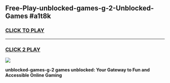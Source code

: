 
## Free-Play-unblocked-games-g-2-Unblocked-Games #a1t8k
<h3>
<a href="https://news.freeplayer.one?title=unblocked-games-g-2&ref=8M">CLICK TO PLAY</a></h3>
<hr>

<h3>
<a href="https://news.freeplayer.one?title=unblocked-games-g-2&ref=8M">CLICK 2 PLAY</a>
  
</h3>

<a href="https://news.freeplayer.one?title=unblocked-games-g-2&ref=8M"><img src="https://clearcache.store/games.png"></a>


**unblocked-games-g-2 games unblocked: Your Gateway to Fun and Accessible Online Gaming**
